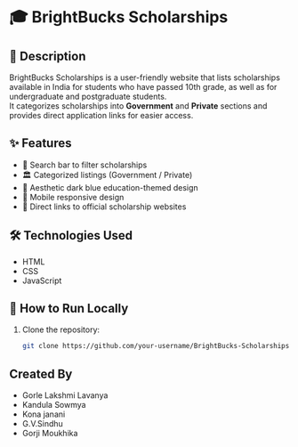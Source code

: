 # 🎓 BrightBucks Scholarships

## 📜 Description
BrightBucks Scholarships is a user-friendly website that lists scholarships available in India for students who have passed 10th grade, as well as for undergraduate and postgraduate students.  
It categorizes scholarships into **Government** and **Private** sections and provides direct application links for easier access.

## ✨ Features
- 🎯 Search bar to filter scholarships
- 🏛️ Categorized listings (Government / Private)
- 🎨 Aesthetic dark blue education-themed design
- 📲 Mobile responsive design
- 🔗 Direct links to official scholarship websites

## 🛠️ Technologies Used
- HTML
- CSS
- JavaScript

## 🚀 How to Run Locally
1. Clone the repository:
   ```bash
   git clone https://github.com/your-username/BrightBucks-Scholarships.git

## Created By
- Gorle Lakshmi Lavanya
- Kandula Sowmya
- Kona janani
- G.V.Sindhu
- Gorji Moukhika

